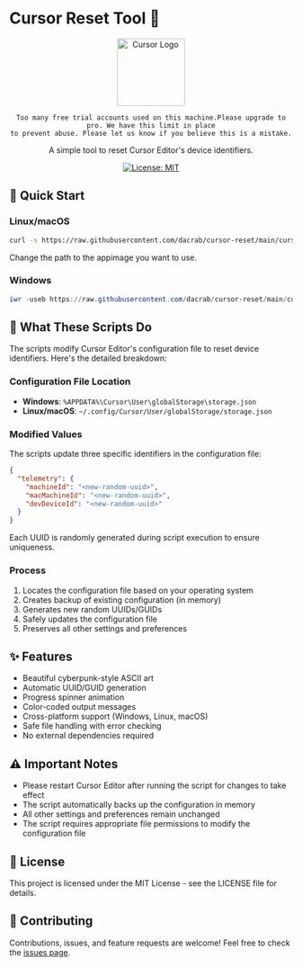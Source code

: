 # Cursor Reset Tool 🔄

<div align="center">

<img src="https://ai-cursor.com/wp-content/uploads/2024/09/logo-cursor-ai-png.webp" alt="Cursor Logo" width="120"/>

```
Too many free trial accounts used on this machine.Please upgrade to pro. We have this limit in place
to prevent abuse. Please let us know if you believe this is a mistake.
```

A simple tool to reset Cursor Editor's device identifiers.

[![License: MIT](https://img.shields.io/badge/License-MIT-yellow.svg)](https://opensource.org/licenses/MIT)

</div>

## 🚀 Quick Start

### Linux/macOS
```bash
curl -s https://raw.githubusercontent.com/dacrab/cursor-reset/main/cursor_reset.sh --appimage /path/to/appimage | bash
```
Change the path to the appimage you want to use.

### Windows
```powershell
iwr -useb https://raw.githubusercontent.com/dacrab/cursor-reset/main/cursor_reset.ps1 | iex
```

## 📝 What These Scripts Do

The scripts modify Cursor Editor's configuration file to reset device identifiers. Here's the detailed breakdown:

### Configuration File Location
- **Windows**: `%APPDATA%\Cursor\User\globalStorage\storage.json`
- **Linux/macOS**: `~/.config/Cursor/User/globalStorage/storage.json`

### Modified Values
The scripts update three specific identifiers in the configuration file:
```json
{
  "telemetry": {
    "machineId": "<new-random-uuid>",
    "macMachineId": "<new-random-uuid>",
    "devDeviceId": "<new-random-uuid>"
  }
}
```
Each UUID is randomly generated during script execution to ensure uniqueness.

### Process
1. Locates the configuration file based on your operating system
2. Creates backup of existing configuration (in memory)
3. Generates new random UUIDs/GUIDs
4. Safely updates the configuration file
5. Preserves all other settings and preferences

## ✨ Features

- Beautiful cyberpunk-style ASCII art
- Automatic UUID/GUID generation
- Progress spinner animation
- Color-coded output messages
- Cross-platform support (Windows, Linux, macOS)
- Safe file handling with error checking
- No external dependencies required

## ⚠️ Important Notes

- Please restart Cursor Editor after running the script for changes to take effect
- The script automatically backs up the configuration in memory
- All other settings and preferences remain unchanged
- The script requires appropriate file permissions to modify the configuration file

## 📝 License

This project is licensed under the MIT License - see the LICENSE file for details.

## 🤝 Contributing

Contributions, issues, and feature requests are welcome! Feel free to check the [issues page](https://github.com/dacrab/cursor-reset/issues).
